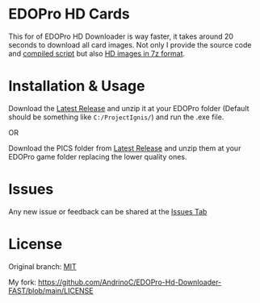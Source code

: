 # EDOPro HD Cards

This for of EDOPro HD Downloader is way faster, it takes around 20 seconds to download all card images.
Not only I provide the source code and [compiled script](https://github.com/AndrinoC/EDOPro-HD-Cards/releases/download/1.2.0/EDOProHDDownloader.exe) but also [HD images in 7z format](https://github.com/AndrinoC/EDOPro-HD-Cards/releases/download/1.2.0/pics.7z). 

# Installation & Usage

Download the [Latest Release](https://github.com/AndrinoC/EDOPro-HD-Cards/releases) and unzip it at your EDOPro folder (Default should be something like `C:/ProjectIgnis/`) and run the .exe file.

OR

Download the PICS folder from [Latest Release](https://github.com/AndrinoC/EDOPro-HD-Cards/releases) and unzip them at your EDOPro game folder replacing the lower quality ones.

# Issues

Any new issue or feedback can be shared at the [Issues Tab](https://github.com/AndrinoC/EDOPro-HD-Cards/issues)

# License

Original branch:
[MIT](https://douglas-sebastian.mit-license.org)

My fork:
https://github.com/AndrinoC/EDOPro-Hd-Downloader-FAST/blob/main/LICENSE
